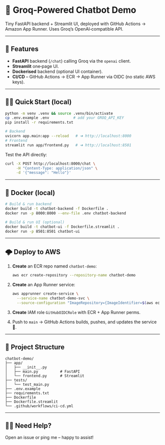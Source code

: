 # 🧠 Groq‑Powered Chatbot Demo

Tiny FastAPI backend + Streamlit UI, deployed with GitHub Actions → Amazon App Runner.  Uses Groq’s OpenAI‑compatible API.

---

## 🚀 Features

* **FastAPI** backend (`/chat`) calling Groq via the `openai` client.
* **Streamlit** one‑page UI.
* **Dockerised** backend (optional UI container).
* **CI/CD** – GitHub Actions → ECR → App Runner via OIDC (no static AWS keys).

---

## 🏃‍♂️ Quick Start (local)

```bash
python -m venv .venv && source .venv/bin/activate
cp .env.example .env           # add your GROQ_API_KEY
pip install -r requirements.txt

# Backend
uvicorn app.main:app --reload   # ➜ http://localhost:8000
# Frontend
streamlit run app/frontend.py   # ➜ http://localhost:8501
```

Test the API directly:

```bash
curl -X POST http://localhost:8000/chat \
     -H "Content-Type: application/json" \
     -d '{"message": "Hello"}'
```

---

## 🐳 Docker (local)

```bash
# Build & run backend
docker build -t chatbot-backend -f Dockerfile .
docker run -p 8000:8000 --env-file .env chatbot-backend

# Build & run UI (optional)
docker build -t chatbot-ui -f Dockerfile.streamlit .
docker run -p 8501:8501 chatbot-ui
```

---

## 🌩️ Deploy to AWS

1. **Create** an ECR repo named `chatbot-demo`:

   ```bash
   aws ecr create-repository --repository-name chatbot-demo
   ```
2. **Create** an App Runner service:

   ```bash
   aws apprunner create-service \
     --service-name chatbot-demo-svc \
     --source-configuration "ImageRepository={ImageIdentifier=$(aws ecr describe-repositories --repository-names chatbot-demo --query 'repositories[0].repositoryUri' --output text):latest,ImageRepositoryType=ECR},AutoDeploymentsEnabled=true"
   ```
3. **Create** IAM role `GitHubOIDCRole` with ECR + App Runner perms.
4. Push to `main` → GitHub Actions builds, pushes, and updates the service 🚀.

---

## 📂 Project Structure

```
chatbot-demo/
├── app/
│   ├── __init__.py
│   ├── main.py          # FastAPI
│   └── frontend.py      # Streamlit
├── tests/
│   └── test_main.py
├── .env.example
├── requirements.txt
├── Dockerfile
├── Dockerfile.streamlit
└── .github/workflows/ci-cd.yml
```

---

## 🙋‍♀️ Need Help?

Open an issue or ping me – happy to assist!
